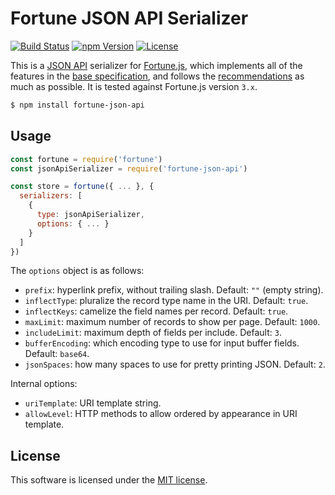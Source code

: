 # Fortune JSON API Serializer

[![Build Status](https://img.shields.io/travis/fortunejs/fortune-json-api/master.svg?style=flat-square)](https://travis-ci.org/fortunejs/fortune-json-api)
[![npm Version](https://img.shields.io/npm/v/fortune-json-api.svg?style=flat-square)](https://www.npmjs.com/package/fortune)
[![License](https://img.shields.io/npm/l/fortune-json-api.svg?style=flat-square)](https://raw.githubusercontent.com/fortunejs/fortune-json-api/master/LICENSE)

This is a [JSON API](http://jsonapi.org) serializer for [Fortune.js](http://fortunejs.com), which implements all of the features in the [base specification](http://jsonapi.org/format/), and follows the [recommendations](http://jsonapi.org/recommendations/) as much as possible. It is tested against Fortune.js version `3.x`.

```sh
$ npm install fortune-json-api
```


## Usage

```js
const fortune = require('fortune')
const jsonApiSerializer = require('fortune-json-api')

const store = fortune({ ... }, {
  serializers: [
    {
      type: jsonApiSerializer,
      options: { ... }
    }
  ]
})
```

The `options` object is as follows:

- `prefix`: hyperlink prefix, without trailing slash. Default: `""` (empty string).
- `inflectType`: pluralize the record type name in the URI. Default: `true`.
- `inflectKeys`: camelize the field names per record. Default: `true`.
- `maxLimit`: maximum number of records to show per page. Default: `1000`.
- `includeLimit`: maximum depth of fields per include. Default: `3`.
- `bufferEncoding`: which encoding type to use for input buffer fields. Default: `base64`.
- `jsonSpaces`: how many spaces to use for pretty printing JSON. Default: `2`.

Internal options:

- `uriTemplate`: URI template string.
- `allowLevel`: HTTP methods to allow ordered by appearance in URI template.


## License

This software is licensed under the [MIT license](https://raw.githubusercontent.com/fortunejs/fortune-json-api/master/LICENSE).
